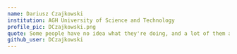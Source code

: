 ```yaml
---
name: Dariusz Czajkowski
institution: AGH University of Science and Technology
profile_pic: DCzajkowski.png
quote: Some people have no idea what they're doing, and a lot of them are really good at it.
github_user: DCzajkowski
---
```

